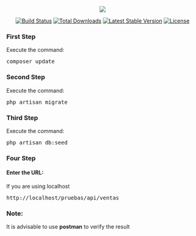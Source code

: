 <p align="center"><img src="https://laravel.com/assets/img/components/logo-laravel.svg"></p>

<p align="center">
<a href="https://travis-ci.org/laravel/framework"><img src="https://travis-ci.org/laravel/framework.svg" alt="Build Status"></a>
<a href="https://packagist.org/packages/laravel/framework"><img src="https://poser.pugx.org/laravel/framework/d/total.svg" alt="Total Downloads"></a>
<a href="https://packagist.org/packages/laravel/framework"><img src="https://poser.pugx.org/laravel/framework/v/stable.svg" alt="Latest Stable Version"></a>
<a href="https://packagist.org/packages/laravel/framework"><img src="https://poser.pugx.org/laravel/framework/license.svg" alt="License"></a>
</p>

<h3>First Step</h3>

<p>Execute the command:</p>
<pre>composer update</pre>

<h3>Second Step</h3>

<p>Execute the command:</p>
<pre>php artisan migrate</pre>

<h3>Third Step</h3>

<p>Execute the command:</p>
<pre>php artisan db:seed</pre>

<h3>Four Step</h3>
<h4>Enter the URL:</h4>
<p>If you are using localhost</p>
<pre>http://localhost/pruebas/api/ventas</pre>

<h3>Note:</h3>
<p>It is advisable to use <strong>postman</strong> to verify the result</p>
